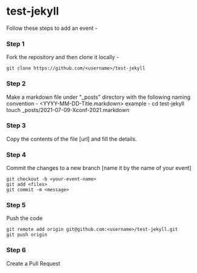 # test-jekyll

Follow these steps to add an event -

### Step 1 

Fork the repository and then clone it locally -
 
	git clone https://github.com/<username>/test-jekyll

### Step 2

Make a markdown file under "_posts" directory with the following naming convention - 
	<YYYY-MM-DD-Title.markdown>
example -
	cd test-jekyll
	touch _posts/2021-07-09-Xconf-2021.markdown	

### Step 3

Copy the contents of the file [url] and fill the details.

### Step 4

Commit the changes to a new branch 
[name it by the name of your event]

	git checkout -b <your-event-name>
	git add <files>
	git commit -m <message>

### Step 5

Push the code 

	git remote add origin git@github.com:<username>/test-jekyll.git
	git push origin

### Step 6

Create a Pull Request 
